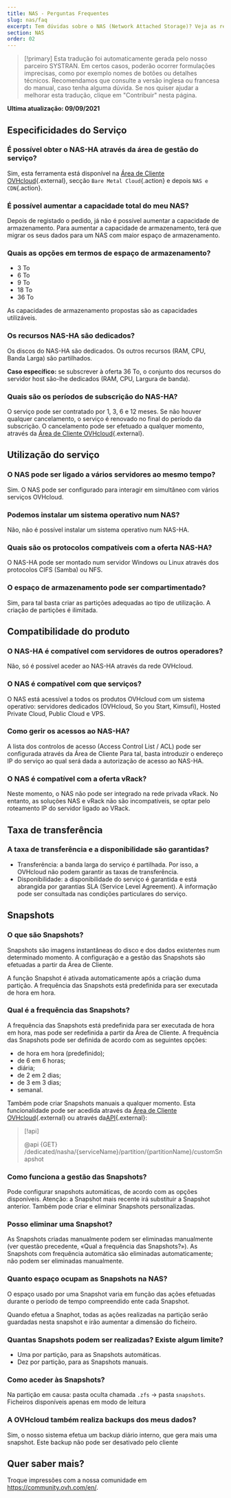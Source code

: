 ```yaml
---
title: NAS - Perguntas Frequentes
slug: nas/faq
excerpt: Tem dúvidas sobre o NAS (Network Attached Storage)? Veja as repostas às perguntas mais frequentes
section: NAS
order: 02
---
```


> [!primary]
> Esta tradução foi automaticamente gerada pelo nosso parceiro SYSTRAN. Em certos casos, poderão ocorrer formulações imprecisas, como por exemplo nomes de botões ou detalhes técnicos. Recomendamos que consulte a versão inglesa ou francesa do manual, caso tenha alguma dúvida. Se nos quiser ajudar a melhorar esta tradução, clique em "Contribuir" nesta página.
>

**Ultima atualização: 09/09/2021**

## Especificidades do Serviço

### É possível obter o NAS-HA através da área de gestão do serviço?

Sim, esta ferramenta está disponível na [Área de Cliente OVHcloud](https://www.ovh.com/auth/?action=gotomanager&from=https://www.ovh.pt/&ovhSubsidiary=pt){.external}, secção `Bare Metal Cloud`{.action} e depois `NAS e CDN`{.action}.

### É possível aumentar a capacidade total do meu NAS?

Depois de registado o pedido, já não é possível aumentar a capacidade de armazenamento. Para aumentar a capacidade de armazenamento, terá que migrar os seus dados para um NAS com maior espaço de armazenamento.

### Quais as opções em termos de espaço de armazenamento?

- 3 To
- 6 To
- 9 To
- 18 To
- 36 To

As capacidades de armazenamento propostas são as capacidades utilizáveis.

### Os recursos NAS-HA são dedicados?

Os discos do NAS-HA são dedicados. Os outros recursos (RAM, CPU, Banda Larga) são partilhados.

**Caso específico:** se subscrever à oferta 36 To, o conjunto dos recursos do servidor host são-lhe dedicados (RAM, CPU, Largura de banda).

### Quais são os períodos de subscrição do NAS-HA?

O serviço pode ser contratado por 1, 3, 6 e 12 meses. Se não houver qualquer cancelamento, o serviço é renovado no final do período da subscrição. O cancelamento pode ser efetuado a qualquer momento, através da [Área de Cliente OVHcloud](https://www.ovh.com/auth/?action=gotomanager&from=https://www.ovh.pt/&ovhSubsidiary=pt){.external}.

## Utilização do serviço

### O NAS pode ser ligado a vários servidores ao mesmo tempo?

Sim. O NAS pode ser configurado para interagir em simultâneo com vários serviços OVHcloud.

### Podemos instalar um sistema operativo num NAS?

Não, não é possível instalar um sistema operativo num NAS-HA.

### Quais são os protocolos compatíveis com a oferta NAS-HA?

O NAS-HA pode ser montado num servidor Windows ou Linux através dos protocolos CIFS (Samba) ou NFS.

### O espaço de armazenamento pode ser compartimentado?

Sim, para tal basta criar as partições adequadas ao tipo de utilização. A criação de partições é ilimitada.

## Compatibilidade do produto

### O NAS-HA é compatível com servidores de outros operadores?

Não, só é possível aceder ao NAS-HA através da rede OVHcloud.

### O NAS é compatível com que serviços?

O NAS está acessível a todos os produtos OVHcloud com um sistema operativo: servidores dedicados (OVHcloud, So you Start, Kimsufi), Hosted Private Cloud, Public Cloud e VPS.

### Como gerir os acessos ao NAS-HA?

A lista dos controlos de acesso (Access Control List / ACL) pode ser configurada através da Área de Cliente Para tal, basta introduzir o endereço IP do serviço ao qual será dada a autorização de acesso ao NAS-HA.

### O NAS é compatível com a oferta vRack?

Neste momento, o NAS não pode ser integrado na rede privada vRack. No entanto, as soluções NAS e vRack não são incompatíveis, se optar pelo roteamento IP do servidor ligado ao VRack.

## Taxa de transferência

### A taxa de transferência e a disponibilidade são garantidas?

- Transferência: a banda larga do serviço é partilhada. Por isso, a OVHcloud não podem garantir as taxas de transferência.
- Disponibilidade: a disponibilidade do serviço é garantida e está abrangida por garantias SLA (Service Level Agreement). A informação pode ser consultada nas condições particulares do serviço.

## Snapshots

### O que são Snapshots?

Snapshots são imagens instantâneas do disco e dos dados existentes num determinado momento. A configuração e a gestão das Snapshots são efetuadas a partir da Área de Cliente.

A função Snapshot é ativada automaticamente após a criação duma partição. A frequência das Snapshots está predefinida para ser executada de hora em hora.

### Qual é a frequência das Snapshots?

A frequência das Snapshots está predefinida para ser executada de hora em hora, mas pode ser redefinida a partir da Área de Cliente. A frequência das Snapshots pode ser definida de acordo com as seguintes opções:

- de hora em hora (predefinido);
- de 6 em 6 horas;
- diária;
- de 2 em 2 dias;
- de 3 em 3 dias;
- semanal.

Também pode criar Snapshots manuais a qualquer momento. Esta funcionalidade pode ser acedida através da [Área de Cliente OVHcloud](https://www.ovh.com/auth/?action=gotomanager&from=https://www.ovh.pt/&ovhSubsidiary=pt){.external} ou através da[API](https://api.ovh.com/){.external}:

> [!api]
>
> @api {GET} /dedicated/nasha/{serviceName}/partition/{partitionName}/customSnapshot
>

### Como funciona a gestão das Snapshots?

Pode configurar snapshots automáticas, de acordo com as opções disponíveis. Atenção: a Snapshot mais recente irá substituir a Snapshot anterior. Também pode criar e eliminar Snapshots personalizadas.

### Posso eliminar uma Snapshot?

As Snapshots criadas manualmente podem ser eliminadas manualmente (ver questão precedente, «Qual a frequência das Snapshots?»). As Snapshots com frequência automática são eliminadas automaticamente; não podem ser eliminadas manualmente.

### Quanto espaço ocupam as Snapshots na NAS?

O espaço usado por uma Snapshot varia em função das ações efetuadas durante o período de tempo compreendido ente cada Snapshot.

Quando efetua a Snaphot, todas as ações realizadas na partição serão guardadas nesta snapshot e irão aumentar a dimensão do ficheiro.

### Quantas Snapshots podem ser realizadas? Existe algum limite?

- Uma por partição, para as Snapshots automáticas.
- Dez por partição, para as Snapshots manuais.

### Como aceder às Snapshots?

Na partição em causa: pasta oculta chamada `.zfs` → pasta `snapshots`. Ficheiros disponíveis apenas em modo de leitura

### A OVHcloud também realiza backups dos meus dados?

Sim, o nosso sistema efetua um backup diário interno, que gera mais uma snapshot. Este backup não pode ser desativado pelo cliente

## Quer saber mais?

Troque impressões com a nossa comunidade em <https://community.ovh.com/en/>.
